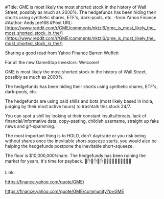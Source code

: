 #Title: GME is most likely the most shorted stock in the history of Wall Street, possibly as much as 2000%. The hedgefunds has been hiding their shorts using synthetic shares, ETF's, dark-pools, etc. -from Yahoo Finance
#Author: AndyLee168
#Post URL: [https://www.reddit.com/r/GME/comments/nktzi6/gme_is_most_likely_the_most_shorted_stock_in_the/](https://www.reddit.com/r/GME/comments/nktzi6/gme_is_most_likely_the_most_shorted_stock_in_the/)


Sharing a good read from Yahoo Finance 
Barren Wuffett

For all the new GameStop investors: Welcome! 

GME is most likely the most shorted stock in the history of Wall Street, possibly as much as 2000%. 

The hedgefunds has been hiding their shorts using synthetic shares, ETF's, dark-pools, etc. 

The hedgefunds are using paid shills and bots (most likely based in India, judging by their most active hours) to trashtalk this stock 24/7. 

You can spot a shill by looking at their constant insults/threats, lack of financial/informative data, copy-pasting, childish username, straight up fake news and gif-spamming. 

The most important thing is to HOLD, don't daytrade or you risk being without shares once the inevitable short-squeeze starts, you would also be helping the hedgefunds postpone the inevitable short-squeeze. 

The floor is $10,000,000/share. The hedgefunds has been ruining the market for years, it's time for payback. 💎✋💎✋💎✋🚀🚀🚀🚀🚀🚀🦍🦍🦍🦍


Link: 

https://finance.yahoo.com/quote/GME/

https://finance.yahoo.com/quote/GME/community?p=GME